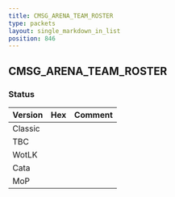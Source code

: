 ```yaml
---
title: CMSG_ARENA_TEAM_ROSTER
type: packets
layout: single_markdown_in_list
position: 846
---
```


## CMSG_ARENA_TEAM_ROSTER

### Status

Version | Hex | Comment
---------- | ---------- | ---------- 
Classic |  |  
TBC |  |  
WotLK |  |  
Cata |  |  
MoP |  |  